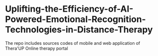 # Uplifting-the-Efficiency-of-AI-Powered-Emotional-Recognition-Technologies-in-Distance-Therapy
The repo includes sources codes of mobile and web application of Thera'UP Online therapy portal
